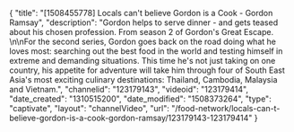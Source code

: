 {
    "title": "[1508455778] Locals can't believe Gordon is a Cook - Gordon Ramsay",
    "description": "Gordon helps to serve dinner - and gets teased about his chosen profession. From season 2 of Gordon's Great Escape. \n\nFor the second series, Gordon goes back on the road doing what he loves most: searching out the best food in the world and testing himself in extreme and demanding situations. This time he's not just taking on one country, his appetite for adventure will take him through four of South East Asia's most exciting culinary destinations: Thailand, Cambodia, Malaysia and Vietnam.",
    "channelid": "123179143",
    "videoid": "123179414",
    "date_created": "1310515200",
    "date_modified": "1508373264",
    "type": "captivate",
    "layout": "channelVideo",
    "url": "\/food-network\/locals-can-t-believe-gordon-is-a-cook-gordon-ramsay\/123179143-123179414"
}